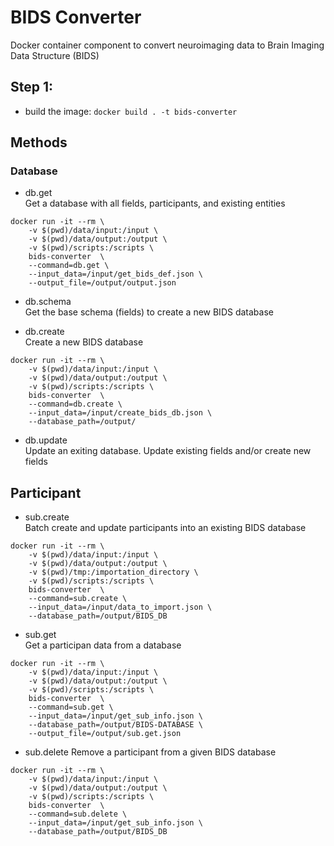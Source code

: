 # BIDS Converter

Docker container component to convert neuroimaging data to Brain Imaging Data Structure (BIDS)

## Step 1: 
- build the image: `docker build . -t bids-converter`

## Methods

### Database
- db.get  
Get a database with all fields, participants, and existing entities

```
docker run -it --rm \
    -v $(pwd)/data/input:/input \
    -v $(pwd)/data/output:/output \
    -v $(pwd)/scripts:/scripts \
    bids-converter  \
    --command=db.get \
    --input_data=/input/get_bids_def.json \
    --output_file=/output/output.json    
```


- db.schema  
Get the base schema (fields) to create a new BIDS database

- db.create  
Create a new BIDS database

```
docker run -it --rm \
    -v $(pwd)/data/input:/input \
    -v $(pwd)/data/output:/output \
    -v $(pwd)/scripts:/scripts \
    bids-converter  \
    --command=db.create \
    --input_data=/input/create_bids_db.json \
    --database_path=/output/    
```

- db.update  
Update an exiting database. Update existing fields and/or create new fields

## Participant

- sub.create  
Batch create and update participants into an existing BIDS database  

```
docker run -it --rm \
    -v $(pwd)/data/input:/input \
    -v $(pwd)/data/output:/output \
    -v $(pwd)/tmp:/importation_directory \
    -v $(pwd)/scripts:/scripts \
    bids-converter  \
    --command=sub.create \
    --input_data=/input/data_to_import.json \
    --database_path=/output/BIDS_DB 
```

- sub.get  
Get a participan data from a database

```
docker run -it --rm \
    -v $(pwd)/data/input:/input \
    -v $(pwd)/data/output:/output \
    -v $(pwd)/scripts:/scripts \
    bids-converter  \
    --command=sub.get \
    --input_data=/input/get_sub_info.json \
    --database_path=/output/BIDS-DATABASE \
    --output_file=/output/sub.get.json
```

- sub.delete
Remove a participant from a given BIDS database

```
docker run -it --rm \
    -v $(pwd)/data/input:/input \
    -v $(pwd)/data/output:/output \
    -v $(pwd)/scripts:/scripts \
    bids-converter  \
    --command=sub.delete \
    --input_data=/input/get_sub_info.json \
    --database_path=/output/BIDS_DB 
```
